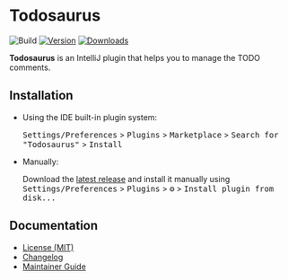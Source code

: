# Todosaurus

![Build](https://github.com/ForNeVeR/Todosaurus/workflows/Build/badge.svg)
[![Version](https://img.shields.io/jetbrains/plugin/v/PLUGIN_ID.svg)](https://plugins.jetbrains.com/plugin/PLUGIN_ID)
[![Downloads](https://img.shields.io/jetbrains/plugin/d/PLUGIN_ID.svg)](https://plugins.jetbrains.com/plugin/PLUGIN_ID)

<!-- Plugin description -->
**Todosaurus** is an IntelliJ plugin that helps you to manage the TODO comments.

<!-- Plugin description end -->

## Installation

- Using the IDE built-in plugin system:

  <kbd>Settings/Preferences</kbd> > <kbd>Plugins</kbd> > <kbd>Marketplace</kbd> > <kbd>Search for "Todosaurus"</kbd> >
  <kbd>Install</kbd>

- Manually:

  Download the [latest release](https://github.com/ForNeVeR/Todosaurus/releases/latest) and install it manually using
  <kbd>Settings/Preferences</kbd> > <kbd>Plugins</kbd> > <kbd>⚙️</kbd> > <kbd>Install plugin from disk...</kbd>

Documentation
-------------
- [License (MIT)][docs.license]
- [Changelog][docs.changelog]
- [Maintainer Guide][docs.maintainer-guide]

[docs.changelog]: CHANGELOG.md
[docs.license]: LICENSE.md
[docs.maintainer-guide]: MAINTAINERSHIP.md
[docs:plugin-description]: https://plugins.jetbrains.com/docs/intellij/plugin-user-experience.html#plugin-description-and-presentation
